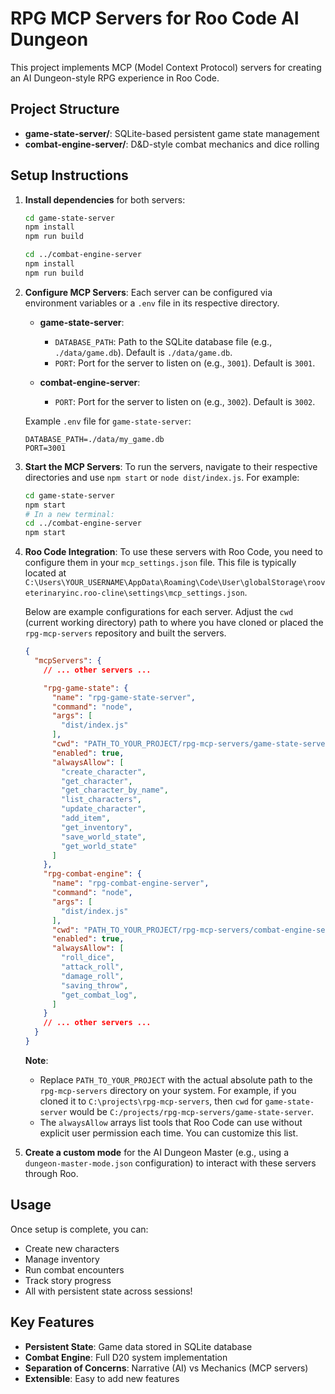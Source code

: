 # RPG MCP Servers for Roo Code AI Dungeon

This project implements MCP (Model Context Protocol) servers for creating an AI Dungeon-style RPG experience in Roo Code.

## Project Structure

- **game-state-server/**: SQLite-based persistent game state management
- **combat-engine-server/**: D&D-style combat mechanics and dice rolling

## Setup Instructions

1. **Install dependencies** for both servers:
   ```bash
   cd game-state-server
   npm install
   npm run build
   
   cd ../combat-engine-server
   npm install
   npm run build
   ```

2. **Configure MCP Servers**:
   Each server can be configured via environment variables or a `.env` file in its respective directory.

   - **game-state-server**:
     - `DATABASE_PATH`: Path to the SQLite database file (e.g., `./data/game.db`). Default is `./data/game.db`.
     - `PORT`: Port for the server to listen on (e.g., `3001`). Default is `3001`.

   - **combat-engine-server**:
     - `PORT`: Port for the server to listen on (e.g., `3002`). Default is `3002`.

   Example `.env` file for `game-state-server`:
   ```
   DATABASE_PATH=./data/my_game.db
   PORT=3001
   ```

3. **Start the MCP Servers**:
   To run the servers, navigate to their respective directories and use `npm start` or `node dist/index.js`.
   For example:
   ```bash
   cd game-state-server
   npm start
   # In a new terminal:
   cd ../combat-engine-server
   npm start
   ```

4. **Roo Code Integration**:
   To use these servers with Roo Code, you need to configure them in your `mcp_settings.json` file. This file is typically located at `C:\Users\YOUR_USERNAME\AppData\Roaming\Code\User\globalStorage\rooveterinaryinc.roo-cline\settings\mcp_settings.json`.

   Below are example configurations for each server. Adjust the `cwd` (current working directory) path to where you have cloned or placed the `rpg-mcp-servers` repository and built the servers.

   ```json
   {
     "mcpServers": {
       // ... other servers ...

       "rpg-game-state": {
         "name": "rpg-game-state-server",
         "command": "node",
         "args": [
           "dist/index.js"
         ],
         "cwd": "PATH_TO_YOUR_PROJECT/rpg-mcp-servers/game-state-server",
         "enabled": true,
         "alwaysAllow": [
           "create_character",
           "get_character",
           "get_character_by_name",
           "list_characters",
           "update_character",
           "add_item",
           "get_inventory",
           "save_world_state",
           "get_world_state"
         ]
       },
       "rpg-combat-engine": {
         "name": "rpg-combat-engine-server",
         "command": "node",
         "args": [
           "dist/index.js"
         ],
         "cwd": "PATH_TO_YOUR_PROJECT/rpg-mcp-servers/combat-engine-server",
         "enabled": true,
         "alwaysAllow": [
           "roll_dice",
           "attack_roll",
           "damage_roll",
           "saving_throw",
           "get_combat_log",
         ]
       }
       // ... other servers ...
     }
   }
   ```
   **Note**:
   - Replace `PATH_TO_YOUR_PROJECT` with the actual absolute path to the `rpg-mcp-servers` directory on your system. For example, if you cloned it to `C:\projects\rpg-mcp-servers`, then `cwd` for `game-state-server` would be `C:/projects/rpg-mcp-servers/game-state-server`.
   - The `alwaysAllow` arrays list tools that Roo Code can use without explicit user permission each time. You can customize this list.

5. **Create a custom mode** for the AI Dungeon Master (e.g., using a `dungeon-master-mode.json` configuration) to interact with these servers through Roo.

## Usage

Once setup is complete, you can:
- Create new characters
- Manage inventory
- Run combat encounters
- Track story progress
- All with persistent state across sessions!

## Key Features

- **Persistent State**: Game data stored in SQLite database
- **Combat Engine**: Full D20 system implementation
- **Separation of Concerns**: Narrative (AI) vs Mechanics (MCP servers)
- **Extensible**: Easy to add new features

